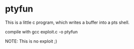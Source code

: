 # ptyfun

This is a little c program, which writes a buffer into a pts shell.

compile with gcc exploit.c -o ptyfun

NOTE: This is no exploit ;)

